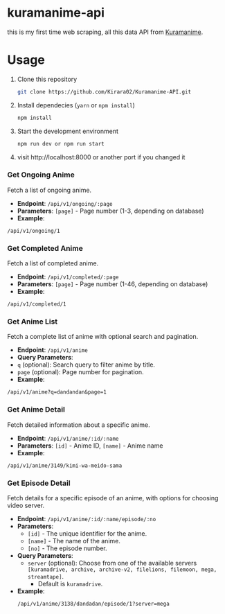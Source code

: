 
# kuramanime-api
this is my first time web scraping, all this data API from [Kuramanime](https://kuramanime.bid/).

# Usage
1. Clone this repository
    ```bash
    git clone https://github.com/Kirara02/Kuramanime-API.git
    ```
2. Install dependecies (`yarn` or `npm install`)
    ```bash
    npm install
    ```
3. Start the development environment
    ```bash
    npm run dev or npm run start
    ```
4. visit http://localhost:8000 or another port if you changed it

### Get Ongoing Anime
Fetch a list of ongoing anime.

- **Endpoint**: `/api/v1/ongoing/:page`
- **Parameters**: `[page]` - Page number (1-3, depending on database)
- **Example**:
```
/api/v1/ongoing/1
```

### Get Completed Anime
Fetch a list of completed anime.

- **Endpoint**: `/api/v1/completed/:page`
- **Parameters**: `[page]` - Page number (1-46, depending on database)
- **Example**:
```
/api/v1/completed/1
```

### Get Anime List
Fetch a complete list of anime with optional search and pagination.

- **Endpoint**: `/api/v1/anime`
- **Query Parameters**:
- `q` (optional): Search query to filter anime by title.
- `page` (optional): Page number for pagination.
- **Example**:
```
/api/v1/anime?q=dandandan&page=1
```

### Get Anime Detail
Fetch detailed information about a specific anime.

- **Endpoint**: `/api/v1/anime/:id/:name`
- **Parameters**: `[id]` - Anime ID, `[name]` - Anime name
- **Example**:
```
/api/v1/anime/3149/kimi-wa-meido-sama
```

### Get Episode Detail
Fetch details for a specific episode of an anime, with options for choosing video server.

- **Endpoint**: `/api/v1/anime/:id/:name/episode/:no`
- **Parameters**:
   - `[id]` - The unique identifier for the anime.
   - `[name]` - The name of the anime.
   - `[no]` - The episode number.
- **Query Parameters**:
   - `server` (optional): Choose from one of the available servers `[kuramadrive, archive, archive-v2, filelions, filemoon, mega, streamtape]`.
      - Default is `kuramadrive`.
- **Example**:
    ```
    /api/v1/anime/3138/dandadan/episode/1?server=mega
    ```


